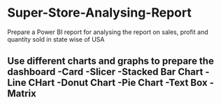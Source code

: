 # Super-Store-Analysing-Report
Prepare a Power BI report for analysing the report on sales, profit and quantity sold in state wise of USA

Use different charts and graphs to prepare the dashboard
-Card
-Slicer
-Stacked Bar Chart
-Line CHart
-Donut Chart
-Pie Chart
-Text Box
-Matrix
-
